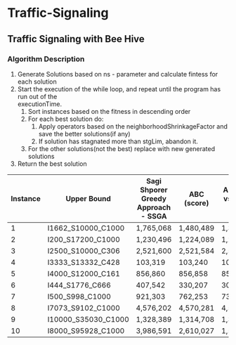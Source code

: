 # Traffic-Signaling
## Traffic Signaling with Bee Hive
### Algorithm Description

1. Generate Solutions based on ns - parameter and calculate fintess for each solution
2. Start the execution of the while loop, and repeat until the program has run out of the  
    executionTime.
   1. Sort instances based on the fitness in descending order
   2. For each best solution do:
       1. Apply operators based on the neighborhoodShrinkageFactor and save the better solutions(if any)
       2. If solution has stagnated more than stgLim, abandon it.
   3. For the other solutions(not the best) replace with new generated solutions
3. Return the best solution

| Instance | Upper Bound | Sagi Shporer Greedy Approach - SSGA | ABC (score) | ABC Best vs. SSGA (%) | ABC Avg vs. SSGA (%) | (SSGA+ABC Best) vs. SSGA score | (SSGA+ABC Best) vs. SSGA (%) |
|----------|-------------|-----------------------------------|-------------|-----------------------|----------------------|-------------------------------|-----------------------------|
|1|I1662_S10000_C1000| 1,765,068|	1,480,489| 1,302,966| 11.99| 12.13|	1,480,489|	0.000|
|2|I200_S17200_C1000|	1,230,496| 1,224,089| 1,211,581| 1.02| 1.04| 1,224,089|	0.000|
|3|I2500_S10000_C306|	2,521,600| 2,521,584| 2,521,573| 0.0004| 0.0005| 2,521,584|	0.000|
|4|I3333_S13332_C428|	103,319| 103,240| 103,146|	0.0910|	0.0986|	103,241| -0.001|
|5|I4000_S12000_C161|	856,860| 856,858| 856,858|	0.0000|	0.0001|	856,858| 0.000|
|6|I444_S1776_C666| 407,542| 330,207|	309,833| 6.1701| 6.6939| 330,823| -0.187|
|7|I500_S998_C1000| 921,303| 762,253|	733,360| 3.7905| 4.1536| 762,253| 0.000|	
|8|I7073_S9102_C1000| 4,576,202| 4,570,281| 4,566,911| 0.0737| 0.0750| 4,570,281|	0.000|
|9|I10000_S35030_C1000| 1,328,389| 1,314,708|	1,300,348| 1.0923| 1.1063| 1,314,708|	0.000|
|10|I8000_S95928_C1000| 3,986,591|	2,610,027| 1,596,701| 38.8243| 38.9953| 2,610,027|0.000|	
